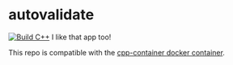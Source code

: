 # autovalidate
[![Build C++](https://github.com/jgonzalez98-software/autovalidate/actions/workflows/build.yml/badge.svg)](https://github.com/jgonzalez98-software/autovalidate/actions/workflows/build.yml)
I like that app too!

This repo is compatible with the [cpp-container docker container](https://github.com/ChicoState/cpp-container).
